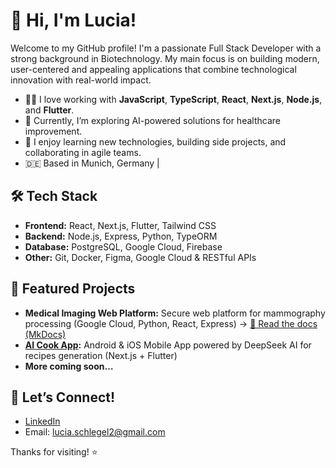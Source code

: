 # 👋 Hi, I'm Lucia!

Welcome to my GitHub profile! I'm a passionate Full Stack Developer with a strong background in Biotechnology. My main focus is on building modern, user-centered and appealing applications that combine technological innovation with real-world impact.

- 🧑‍💻  I love working with **JavaScript**, **TypeScript**, **React**, **Next.js**, **Node.js**, and **Flutter**.
- 🌱  Currently, I’m exploring AI-powered solutions for healthcare improvement.
- 🚀  I enjoy learning new technologies, building side projects, and collaborating in agile teams.
- 🇩🇪  Based in Munich, Germany |

## 🛠️ Tech Stack

- **Frontend:** React, Next.js, Flutter, Tailwind CSS
- **Backend:** Node.js, Express, Python, TypeORM
- **Database:** PostgreSQL, Google Cloud, Firebase
- **Other:** Git, Docker, Figma, Google Cloud & RESTful APIs

## 📌 Featured Projects

- **Medical Imaging Web Platform:** Secure web platform for mammography processing (Google Cloud, Python, React, Express) → [📖 Read the docs (MkDocs)](https://luciaschlegel.github.io/imago-web-interface/)
- **[AI Cook App](https://github.com/LuciaSchlegel/ai.cook):** Android & iOS Mobile App powered by DeepSeek AI for recipes generation (Next.js + Flutter)
- **More coming soon…**

## 🤝 Let’s Connect!

- [LinkedIn](https://www.linkedin.com/in/lucia-guarino-schlegel-1300ba189/)  
- Email: lucia.schlegel2@gmail.com

Thanks for visiting! ⭐️
